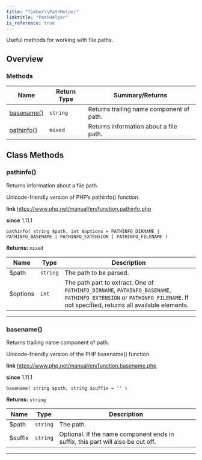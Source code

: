 ```yaml
---
title: "Timber\\​PathHelper"
linktitle: "PathHelper"
is_reference: true
---
```


Useful methods for working with file paths.

<!--more-->

## Overview

### Methods

<div class="table-methods">

| Name | Return Type | Summary/Returns |
| --- | --- | --- |
| <span class="method-name">[basename()](#basename)</span> | <span class="method-type">`string`</span> | <span class="method-description">Returns trailing name component of path.</span> |
| <span class="method-name">[pathinfo()](#pathinfo)</span> | <span class="method-type">`mixed`</span> | <span class="method-description">Returns information about a file path.</span> |

</div>


## Class Methods

### pathinfo()

Returns information about a file path.

Unicode-friendly version of PHP’s pathinfo() function.

**link** <https://www.php.net/manual/en/function.pathinfo.php>

**since** 1.11.1

`pathinfo( string $path, int $options = PATHINFO_DIRNAME | PATHINFO_BASENAME | PATHINFO_EXTENSION | PATHINFO_FILENAME )`

**Returns:** `mixed` 

| Name | Type | Description |
| --- | --- | --- |
| $path | `string` | The path to be parsed. |
| $options | `int` | The path part to extract. One of `PATHINFO_DIRNAME`, `PATHINFO_BASENAME`, `PATHINFO_EXTENSION` or `PATHINFO_FILENAME`. If not specified, returns all available elements. |

---

### basename()

Returns trailing name component of path.

Unicode-friendly version of the PHP basename() function.

**link** <https://www.php.net/manual/en/function.basename.php>

**since** 1.11.1

`basename( string $path, string $suffix = '' )`

**Returns:** `string` 

| Name | Type | Description |
| --- | --- | --- |
| $path | `string` | The path. |
| $suffix | `string` | Optional. If the name component ends in suffix, this part will also be cut off. |

---

